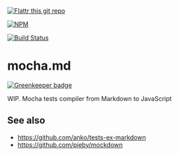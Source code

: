 [![Flattr this git repo](http://api.flattr.com/button/flattr-badge-large.png)](https://flattr.com/submit/auto?user_id=sidorares&url=https://github.com/sidorares/markdown.md&title=markdown.md&language=&tags=github&category=software)

[![NPM](https://nodei.co/npm/mocha.md.png?downloads=true&stars=true)](https://nodei.co/npm/mocha.md/)

[![Build Status](https://secure.travis-ci.org/sidorares/mocha.md.png)](http://travis-ci.org/sidorares/mocha.md)

mocha.md
========

[![Greenkeeper badge](https://badges.greenkeeper.io/sidorares/mocha.md.svg)](https://greenkeeper.io/)

WIP. Mocha tests compiler from Markdown to JavaScript


## See also

- https://github.com/anko/tests-ex-markdown
- https://github.com/pjeby/mockdown
